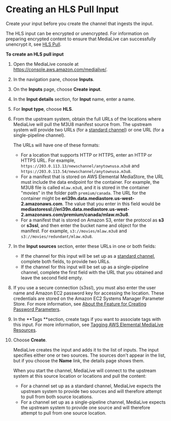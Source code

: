 # Creating an HLS Pull Input<a name="hls-pull-input"></a>

Create your input before you create the channel that ingests the input\. 

The HLS input can be encrypted or unencrypted\. For information on preparing encrypted content to ensure that MediaLive can successfully unencrypt it, see [HLS Pull](planning-hls-pull.md)\.

**To create an HLS pull input**

1. Open the MediaLive console at [https://console\.aws\.amazon\.com/medialive/](https://console.aws.amazon.com/medialive/)\.

1. In the navigation pane, choose **Inputs**\.

1. On the **Inputs** page, choose **Create input**\.

1. In the **Input details** section, for **Input** name, enter a name\.

1. For **Input type**, choose **HLS**\. 

1. From the upstream system, obtain the full URLs of the locations where MediaLive will pull the M3U8 manifest source from\. The upstream system will provide two URLs \(for a [standard channel](plan-redundancy-mode.md)\) or one URL \(for a single\-pipeline channel\)\.

   The URLs will have one of these formats:
   + For a location that supports HTTP or HTTPS, enter an HTTP or HTTPS URL\. For example, `https://203.0.113.13/newschannel/anytownusa.m3u8` and `https://203.0.113.54/newschannel/anytownusa.m3u8`\.
   + For a manifest that is stored on AWS Elemental MediaStore, the URL must include the data endpoint for the container\. For example, the M3U8 file is called `mlaw.m3u8`, and it is stored in the container "movies" in the folder path `premium/canada`\. The URL for the container might be **eri39n\.data\.mediastore\.us\-west\-2\.amazonaws\.com**\. The value that you enter in this field would be **mediastoressl://eri39n\.data\.mediastore\.us\-west\-2\.amazonaws\.com/premium/canada/mlaw\.m3u8**\. 
   + For a manifest that is stored on Amazon S3, enter the protocol as **s3** or **s3ssl**, and then enter the bucket name and object for the manifest\. For example, `s3://movies/mlaw.m3u8` and `s3://movies/redundant/mlaw.m3u8`\. 

1. In the **Input sources** section, enter these URLs in one or both fields: 
   + If the channel for this input will be set up as a [standard channel](plan-redundancy-mode.md), complete both fields, to provide two URLs\.
   + If the channel for this input will be set up as a single\-pipeline channel, complete the first field with the URL that you obtained and leave the second field empty\.

1. If you use a secure connection \(s3ssl\), you must also enter the user name and Amazon EC2 password key for accessing the location\. These credentials are stored on the Amazon EC2 Systems Manager Parameter Store\. For more information, see [About the Feature for Creating Password Parameters](requirements-for-EC2.md#about-EC2Password)\.

1. In the **Tags **section, create tags if you want to associate tags with this input\. For more information, see [Tagging AWS Elemental MediaLive Resources](tagging.md)\.

1. Choose **Create**\.

   MediaLive creates the input and adds it to the list of inputs\. The input specifies either one or two sources\. The sources don't appear in the list, but if you choose the **Name** link, the details page shows them\. 

   When you start the channel, MediaLive will connect to the upstream system at this source location or locations and pull the content:
   + For a channel set up as a standard channel, MediaLive expects the upstream system to provide two sources and will therefore attempt to pull from both source locations\.
   + For a channel set up as a single\-pipeline channel, MediaLive expects the upstream system to provide one source and will therefore attempt to pull from one source location\. 